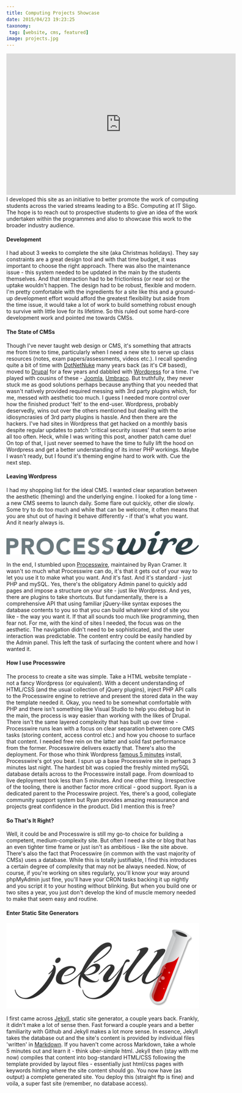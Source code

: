 ```yaml
---
title: Computing Projects Showcase
date: 2015/04/23 19:23:25
taxonomy:
 tag: [website, cms, featured]
image: projects.jpg
---
```


<iframe width="600" height="370" src="https://www.youtube.com/embed/jckR3vPfZKA?rel=0&amp;showinfo=0" frameborder="0" allowfullscreen></iframe>
<br/>
I developed this site as an initiative to better promote the work of computing students across the varied streams leading to a BSc. Computing at IT Sligo. The hope is to reach out to prospective students to give an idea of the work undertaken within the programmes and also to showcase this work to the broader industry audience.

#### Development

I had about 3 weeks to complete the site (aka Christmas holidays). They say constraints are a great design tool and with that time budget, it was important to choose the right approach. There was also the maintenance issue - this system needed to be updated in the main by the students themselves. And that interaction had to be frictionless (or near so) or the uptake wouldn't happen. The design had to be robust, flexible and modern. I'm pretty comfortable with the ingredients for a site like this and a ground-up development effort would afford the greatest flexibility but aside from the time issue, it would take a lot of work to build something robust enough to survive with little love for its lifetime. So this ruled out some hard-core development work and pointed me towards CMSs.

#### The State of CMSs

Though I've never taught web design or CMS, it's something that attracts me from time to time, particularly when I need a new site to serve up class resources (notes, exam papers/assessments, videos etc.). I recall spending quite a bit of time with [DotNetNuke](http://www.dnnsoftware.com/) many years back (as it's C# based), moved to [Drupal](https://www.drupal.org/) for a few years and dabbled with [Wordpress](https://wordpress.org/) for a time. I've played with cousins of these - [Joomla](www.joomla.com), [Umbraco](http://umbraco.com/). But truthfully, they never stuck me as good solutions perhaps because anything that you needed that wasn't natively provided required messing with 3rd party plugins which, for me, messed with aesthetic too much. I guess I needed more control over how the finished product 'felt' to the end-user. Wordpress, probably deservedly, wins out over the others mentioned but dealing with the idiosyncrasies of 3rd party plugins is hassle. And then there are the hackers. I've had sites in Wordpress that get hacked on a monthly basis despite regular updates to patch 'critical security issues' that seem to arise all too often. Heck, while I was writing this post, another patch came due! On top of that, I just never seemed to have the time to fully lift the hood on Wordpress and get a better understanding of its inner PHP workings. Maybe I wasn't ready, but I found it's theming engine hard to work with. Cue the next step.

#### Leaving Wordpress

I had my shopping list for the ideal CMS. I wanted clear separation between the aesthetic (theming) and the underlying engine. I looked for a long time - a new CMS seems to launch daily. Some flare out quickly, other die slowly. Some try to do too much and while that can be welcome, it often means that you are shut out of having it behave differently - if that's what you want. And it nearly always is.

![](processwire.png)

In the end, I stumbled upon [Processwire](https://processwire.com/), maintained by Ryan Cramer. It wasn't so much what Processwire can do, it's that it gets out of your way to let you use it to make what you want. And it's fast. And it's standard - just PHP and mySQL. Yes, there's the obligatory Admin panel to quickly add pages and impose a structure on your site - just like Wordpress. And yes, there are plugins to take shortcuts. But fundamentally, there is a comprehensive API that using familiar jQuery-like syntax exposes the database contents to you so that you can build whatever kind of site you like - the way you want it. If that all sounds too much like programming, then fear not. For me, with the kind of sites I needed, the focus was on the aesthetic. The navigation didn't need to be sophisticated, and the user interaction was predictable. The content entry could be easily handled by the Admin panel. This left the task of surfacing the content where and how I wanted it.

#### How I use Processwire

The process to create a site was simple. Take a HTML website template - not a fancy Wordpress (or equivalent). With a decent understanding of HTML/CSS (and the usual collection of jQuery plugins), inject PHP API calls to the Processwire engine to retrieve and present the stored data in the way the template needed it. Okay, you need to be somewhat comfortable with PHP and there isn't something like Visual Studio to help you debug but in the main, the process is way easier than working with the likes of Drupal. There isn't the same layered complexity that has built up over time - Processwire runs lean with a focus on clear separation between core CMS tasks (storing content, access control etc.) and how you choose to surface that content. I needed free rein on the latter and solid fast performance from the former. Processwire delivers exactly that. There's also the deployment. For those who think Wordpress [famous 5 minutes](https://codex.wordpress.org/Installing_WordPress#Famous_5-Minute_Install) install, Processwire's got you beat. I spun up a base Processwire site in perhaps 3 minutes last night. The hardest bit was copied the freshly minted mySQL database details across to the Processwire install page. From download to live deployment took less than 5 minutes. And one other thing. Irrespective of the tooling, there is another factor more critical - good support. Ryan is a dedicated parent to the Processwire project. Yes, there's a good, collegiate community support system but Ryan provides amazing reassurance and projects great confidence in the product. Did I mention this is free?

#### So That's It Right?

Well, it could be and Processwire is still my go-to choice for building a competent, medium-complexity site. But often I need a site or blog that has an even tighter time frame or just isn't as ambitious - like the site above. There's also the fact that Processwire (in common with the vast majority of CMSs) uses a database. While this is totally justifiable, I find this introduces a certain degree of complexity that may not be always needed. Now, of course, if you're working on sites regularly, you'll know your way around phpMyAdmin just fine, you'll have your CRON tasks backing it up nightly and you script it to your hosting without blinking. But when you build one or two sites a year, you just don't develop the kind of muscle memory needed to make that seem easy and routine.

#### Enter Static Site Generators
![](jekyll.png)

I first came across [Jekyll](http://jekyllrb.com/), static site generator, a couple years back. Frankly, it didn't make a lot of sense then. Fast forward a couple years and a better familiarity with Github and Jekyll makes a lot more sense. In essence, Jekyll takes the database out and the site's content is provided by individual files 'written' in [Markdown](http://daringfireball.net/projects/markdown/). If you haven't come across Markdown, take a whole 5 minutes out and learn it - think uber-simple html. Jekyll then (stay with me now) compiles that content into bog-standard HTML/CSS following the template provided by layout files - essentially just html/css pages with keywords hinting where the site content should go. You now have (as output) a complete generated site. You deploy this (straight ftp is fine) and voila, a super fast site (remember, no database access).
